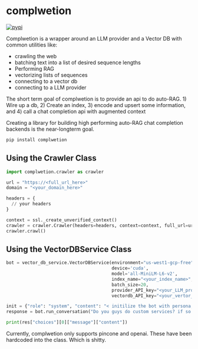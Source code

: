 # complwetion
[![pypi](https://img.shields.io/pypi/v/complwetion)](https://pypi.org/project/complwetion/)


Complwetion is a wrapper around an LLM provider and a Vector DB with common utilities like:
- crawling the web
- batching text into a list of desired sequence lengths
- Performing RAG
- vectorizing lists of sequences
- connecting to a vector db
- connecting to a LLM provider

The short term goal of complwetion is to provide an api to do auto-RAG. 1) Wire up a db, 2) Create an index, 3) encode and upsert some information, and 4) call a chat completion api with augmented context

Creating a library for building high performing auto-RAG chat completion backends is the near-longterm goal.


```python
pip install complwetion
```

## Using the Crawler Class

```python
import complwetion.crawler as crawler

url = "https://<full_url_here>"
domain = "<your_domain_here>"

headers = {
  // your headers
}

context = ssl._create_unverified_context()
crawler = crawler.Crawler(headers=headers, context=context, full_url=url, domain=domain)
crawler.crawl()
```

## Using the VectorDBService Class

```python
bot = vector_db_service.VectorDBService(environment="us-west1-gcp-free",
                                        device='cuda',
                                        model='all-MiniLM-L6-v2',
                                        index_name="<your_index_name>",
                                        batch_size=20,
                                        provider_API_key="<your_LLM_provider_api_key>",
                                        vectordb_API_key="<your_vertor_db_api_key>")

init = {"role": "system", "content": "< initilize the bot with persona, task, etc. >"}
response = bot.run_conversation("Do you guys do custom services? if so what are they and how much for each?", init=init)

print(res["choices"][0]["message"]["content"])
```

Currently, complwetion only supports pincone and openai. These have been hardcoded into the class. Which is shitty.












